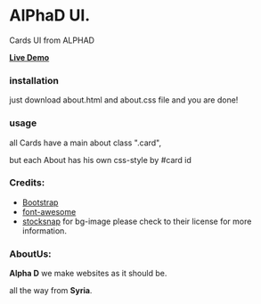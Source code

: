 # AlPhaD UI. 

Cards UI from ALPHAD

[**Live Demo**](https://alphadsy.github.io/alpha-ui/ui/cards/cards.html)
 
### installation 
just download about.html and about.css file and you are done!  

### usage
all Cards have a main about class ".card",

but each About has his own css-style by #card id   

### Credits:
- [Bootstrap](https://getbootstrap.com)  
- [font-awesome](https://http://fontawesome.io)  
- [stocksnap](http://stocksnap.io/) for bg-image please check to their license for more information.

### AboutUs:
**Alpha D** we make websites as it should be.

all the way from **Syria**.
 